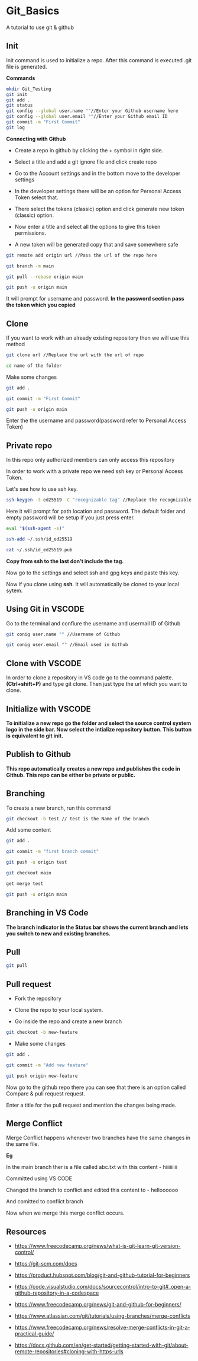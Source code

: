 # Git_Basics
A tutorial to use git &amp; github

## Init

Init command is used to initialize a repo. After this command is executed .git file is generated.

**Commands**

```bash
mkdir Git_Testing
git init
git add .
git status
git config --global user.name ""//Enter your Github username here
git config --global user.email ""//Enter your Github email ID
git commit -m "First Commit"
git log
```
**Connecting with Github**

- Create a repo in github by clicking the + symbol in right side. 

- Select a title and add a git ignore file and click create repo

- Go to the Account settings and in the bottom move to the developer settings

- In the developer settings there will be an option for Personal Access Token select that.

- There select the tokens (classic) option and click generate new token (classic) option.

- Now enter a title and select all the options to give this token permissions.

- A new token will be generated copy that and save somewhere safe

```bash
git remote add origin url //Pass the url of the repo here
```

```bash
git branch -m main

git pull --rebase origin main

git push -u origin main
```
It will prompt for username and password. **In the password section pass the token which you copied**


## Clone

If you want to work with an already existing repository then we will use this method

```bash
git clone url //Replace the url with the url of repo

cd name of the folder
```
Make some changes

```bash
git add .
```

```bash
git commit -m "First Commit"

git push -u origin main
```
Enter the the username and password(password refer to Personal Access Token)

## Private repo

In this repo only authorized members can only access this repository

In order to work with a private repo we need ssh key or Personal Access Token. 

Let's see how to use ssh key.

```bash
ssh-keygen -t ed25519 -C "recognizable tag" //Replace the recognizable tag with whatever you like
```
Here it will prompt for path location and password. The default folder and empty password will be setup if you just press enter.

```bash
eval "$(ssh-agent -s)"

ssh-add ~/.ssh/id_ed25519

cat ~/.ssh/id_ed25519.pub
```

**Copy from ssh to the last don’t include the tag.** 

Now go to the settings and select ssh and gpg keys and paste this key.

Now if you clone using **ssh**. It will automatically be cloned to your local sytem.

## Using Git in VSCODE

Go to the terminal and confiure the username and usermail ID of Github

```bash
git conig user.name "" //Username of Github
```

```bash
git conig user.email "" //Email used in Github
```


## Clone with VSCODE

In order to clone a repository in VS code go to the command palette.**(Ctrl+shift+P)** and type git clone. Then just type the url which you want to clone.

## Initialize with VSCODE

**To initialize a new repo go the folder and select the source control system logo in the side bar. Now select the intialize repository button. This button is equivalent to git init.**

## Publish to Github

**This repo automatically creates a new repo and publishes the code in Github. This repo can be either be private or public.**

## Branching

To create a new branch, run this command

```bash
git checkout -b test // test is the Name of the branch
```

Add some content

```bash
git add .
```

```bash
git commit -m "first branch commit"

git push -u origin test

```

```bash
git checkout main

get merge test

git push -u origin main
```

## Branching in VS Code

**The branch indicator in the Status bar shows the current branch and lets you switch to new and existing branches.**

## Pull

```bash
git pull
```

## Pull request

- Fork the repository

- Clone the repo to your local system.

- Go inside the repo and create a new branch

```bash
git checkout -b new-feature
```

- Make some changes

```bash
git add .

git commit -m "Add new feature"

git push origin new-feature
```

Now go to the github repo there you can see that there is an option called Compare & pull request request.

Enter a title for the pull request and mention the changes being made.


## Merge Conflict

Merge Conflict happens whenever two branches have the same changes in the same file.

**Eg**

In the main branch ther is a file called abc.txt with this content - hiiiiiiiii

Committed using VS CODE

Changed the branch to conflict and edited this content to - helloooooo

And comitted to conflict branch

Now when we merge this merge conflict occurs. 

## Resources

- https://www.freecodecamp.org/news/what-is-git-learn-git-version-control/

- https://git-scm.com/docs

- https://product.hubspot.com/blog/git-and-github-tutorial-for-beginners

- https://code.visualstudio.com/docs/sourcecontrol/intro-to-git#_open-a-github-repository-in-a-codespace

- https://www.freecodecamp.org/news/git-and-github-for-beginners/

- https://www.atlassian.com/git/tutorials/using-branches/merge-conflicts

- https://www.freecodecamp.org/news/resolve-merge-conflicts-in-git-a-practical-guide/

- https://docs.github.com/en/get-started/getting-started-with-git/about-remote-repositories#cloning-with-https-urls

